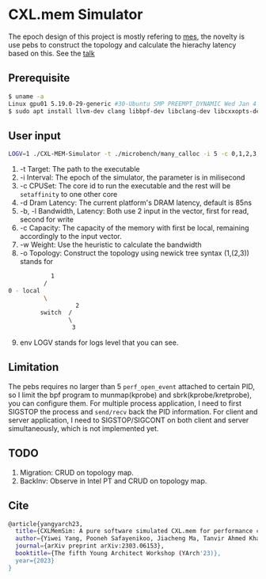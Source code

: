 # CXL.mem Simulator
The epoch design of this project is mostly refering to [mes](https://github.com/takahiro-hirofuchi/mesmeric-emulator), the novelty is use pebs to construct the topology and calculate the hierachy latency based on this. See the [talk](https://docs.google.com/file/d/1bZi2rbB-u5xMw_YET726gb2s9QuxMZJE/edit?usp=docslist_api&filetype=mspresentation)

## Prerequisite
```bash
$ uname -a
Linux gpu01 5.19.0-29-generic #30-Ubuntu SMP PREEMPT_DYNAMIC Wed Jan 4 12:14:09 UTC 2023 x86_64 x86_64 x86_64 GNU/Linux
$ sudo apt install llvm-dev clang libbpf-dev libclang-dev libcxxopts-dev libfmt-dev librange-v3-dev
```
## User input
```bash
LOGV=1 ./CXL-MEM-Simulator -t ./microbench/many_calloc -i 5 -c 0,1,2,3,4,5,6,7,8,9,10,11,12,13,14
```
1. -t Target: The path to the executable
2. -i Interval: The epoch of the simulator, the parameter is in milisecond
3. -c CPUSet: The core id to run the executable and the rest will be `setaffinity` to one other core
4. -d Dram Latency: The current platform's DRAM latency, default is 85ns
5. -b, -l Bandwidth, Latency: Both use 2 input in the vector, first for read, second for write
6. -c Capacity: The capacity of the memory with first be local, remaining accordingly to the input vector.
7. -w Weight: Use the heuristic to calculate the bandwidth
8. -o Topology: Construct the topology using newick tree syntax (1,(2,3)) stands for 
```bash
            1
          /
0 - local
          \
                   2
         switch  / 
                 \ 
                  3
```
9. env LOGV stands for logs level that you can see.
## Limitation
The pebs requires no larger than 5 `perf_open_event` attached to certain PID, so I limit the bpf program to munmap(kprobe) and sbrk(kprobe/kretprobe), you can configure them. For multiple process application, I need to first SIGSTOP the process and `send/recv` back the PID information. For client and server application, I need to SIGSTOP/SIGCONT on both client and server simultaneously, which is not implemented yet.

## TODO
1. Migration: CRUD on topology map.
2. BackInv: Observe in Intel PT and CRUD on topology map.

## Cite
```bash
@article{yangyarch23,
  title={CXLMemSim: A pure software simulated CXL.mem for performance characterization},
  author={Yiwei Yang, Pooneh Safayenikoo, Jiacheng Ma, Tanvir Ahmed Khan, Andrew Quinn},
  journal={arXiv preprint arXiv:2303.06153},
  booktitle={The fifth Young Architect Workshop (YArch'23)},
  year={2023}
}
```